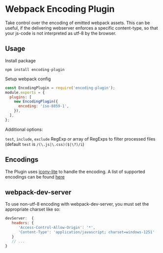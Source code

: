 # Webpack Encoding Plugin

Take control over the encoding of emitted webpack assets.
This can be useful, if the delivering webserver enforces a specific content-type,
so that your js-code is not interpreted as utf-8 by the browser.

## Usage

Install package

    npm install encoding-plugin

Setup webpack config

``` javascript
const EncodingPlugin = require('encoding-plugin');
module.exports = {
  plugins: [
    new EncodingPlugin({
      encoding: 'iso-8859-1',
    }),
  ],
};
```

Additional options:

`test`, `include`, `exclude` RegExp or array of RegExps to filter processed files
(default `test` is `/(\.js|\.css)($|\?)/i`)

## Encodings

The Plugin uses [iconv-lite](https://www.npmjs.com/package/iconv-lite) to handle the encoding.
A list of supported encodings can be found [here](https://github.com/ashtuchkin/iconv-lite/wiki/Supported-Encodings)

## webpack-dev-server

To use non-utf-8 encoding with webpack-dev-server, you must set the appropriate charset like so:

``` JavaScript
devServer:  {
   headers: {
      'Access-Control-Allow-Origin': '*',
      'Content-Type': 'application/javascript; charset=windows-1251'
   }
   // ...
}
```
